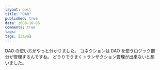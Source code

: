```yaml
---
layout: post
title: "DAO"
published: true
date: 2008-10-06
comments: true
tags:
tags: [Java]
---
```


DAO の使い方がやっと分かりました。
コネクションは DAO を使うロジック部分が管理するんですね。
どうりでうまくトランザクション管理が出来ないと想いました。
